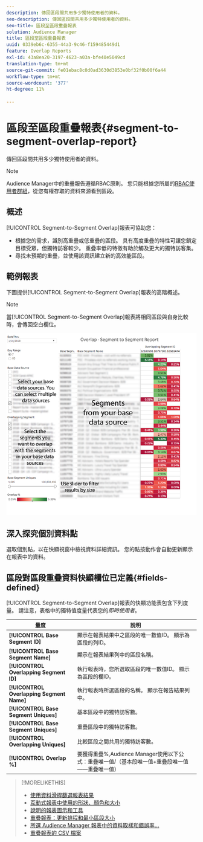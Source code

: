 ```yaml
---
description: 傳回區段間共用多少獨特使用者的資料。
seo-description: 傳回區段間共用多少獨特使用者的資料。
seo-title: 區段至區段重疊報表
solution: Audience Manager
title: 區段至區段重疊報表
uuid: 0339eb6c-6355-44a3-9c46-f159485449d1
feature: Overlap Reports
exl-id: 43a8ea20-3197-4623-a03a-bfe40e5049cd
translation-type: tm+mt
source-git-commit: fe01ebac8c0d0ad3630d3853e0bf32f0b00f6a44
workflow-type: tm+mt
source-wordcount: '377'
ht-degree: 11%

---
```


# 區段至區段重疊報表{#segment-to-segment-overlap-report}

傳回區段間共用多少獨特使用者的資料。

>[!NOTE]
>
>Audience Manager中的重疊報告遵循RBAC原則。 您只能根據您所屬的[RBAC使用者群組](/help/using/features/administration/administration-overview.md)，從您有權存取的資料來源看到區段。

<!-- 

c_segment_segment_overlap.xml

 -->

## 概述

[!UICONTROL Segment-to-Segment Overlap]報表可協助您：

* 根據您的需求，識別高重疊或低重疊的區段。 具有高度重疊的特性可讓您鎖定目標受眾，但獨特訪客較少。 重疊率低的特徵有助於觸及更大的獨特訪客集。
* 尋找未預期的重疊，並使用該資訊建立新的高效能區段。

## 範例報表

下圖提供[!UICONTROL Segment-to-Segment Overlap]報表的高階概述。

>[!NOTE]
>
>當[!UICONTROL Segment-to-Segment Overlap]報表將相同區段與自身比較時，會傳回空白欄位。

![](assets/segment-to-segment-overlap.png)

## 深入探究個別資料點

選取個別點，以在快顯視窗中檢視資料詳細資訊。 您的點按動作會自動更新顯示在報表中的資料。

## 區段對區段重疊資料快顯欄位已定義{#fields-defined}

<!-- 

r_s2s_data_pop.xml

 -->

[!UICONTROL Segment-to-Segment Overlap]報表的快顯功能表包含下列度量。 請注意，表格中的獨特值度量代表您的&#x200B;*即時使用者*。

| 量度 | 說明 |
|---|---|
| **[!UICONTROL Base Segment ID]** | 顯示在報表結果中之區段的唯一數值ID。 顯示為區段的列ID。 |
| **[!UICONTROL Base Segment Name]** | 顯示在報表結果列中的區段名稱。 |
| **[!UICONTROL Overlapping Segment ID]** | 執行報表時，您所選取區段的唯一數值ID。 顯示為區段的欄ID。 |
| **[!UICONTROL Overlapping Segment Name]** | 執行報表時所選區段的名稱。 顯示在報告結果列中。 |
| **[!UICONTROL Base Segment Uniques]** | 基本區段中的獨特訪客數。 |
| **[!UICONTROL Base Segment Uniques]** | 重疊區段中的獨特訪客數。 |
| **[!UICONTROL Overlapping Uniques]** | 比較區段之間共用的獨特訪客數。 |
| **[!UICONTROL Overlap %]** | 要獲得重疊%,Audience Manager使用以下公式：重疊唯一值/（基本段唯一值+重疊段唯一值——重疊唯一值） |



>[!MORELIKETHIS]
>
>* [使用資料滑桿篩選報表結果](../../reporting/dynamic-reports/data-sliders.md)
>* [互動式報表中使用的形狀、顏色和大小](../../reporting/dynamic-reports/interactive-report-technology.md#shapes-colors-sizes)
>* [說明的報表圖示和工具](../../reporting/dynamic-reports/interactive-report-technology.md#icons-tools-explained)
>* [重疊報表：更新排程和最小區段大小](../../reporting/dynamic-reports/overlap-minimum-segment-size.md)
>* [所選 Audience Manager 報表中的資料取樣和錯誤率...](../../reporting/report-sampling.md)
>* [重疊報表的 CSV 檔案](../../reporting/dynamic-reports/overlap-csv-files.md)

